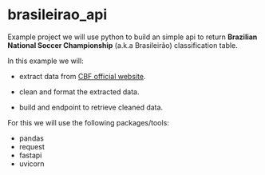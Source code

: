 # brasileirao_api

Example project we will use python to build an simple api to return **Brazilian National Soccer Championship** (a.k.a Brasileirão) classification table.


In this example we will:

- extract data from [CBF official website](https://www.cbf.com.br/).

- clean and format the extracted data.

 - build and endpoint to retrieve cleaned data.

For this we will use the following packages/tools:

- pandas
- request
- fastapi
- uvicorn